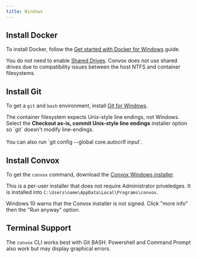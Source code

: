 ```yaml
---
title: Windows
---
```


## Install Docker

To install Docker, follow the [Get started with Docker for Windows](https://docs.docker.com/docker-for-windows/) guide.

<div class="alert alert-warning">
You do not need to enable <a href="https://docs.docker.com/docker-for-windows/#/shared-drives">Shared Drives</a>. Convox does not use shared drives due to compatibility issues between the host NTFS and container filesystems.
</div>

## Install Git

To get a `git` and `bash` environment, install <a href="https://git-for-windows.github.io/">Git for Windows</a>.

<div class="alert alert-warning">
The container filesystem expects Unix-style line endings, not Windows. Select the <b>Checkout as-is, commit Unix-style line endings</b> installer option so `git` doesn't modify line-endings.
<br /><br />
You can also run `git config --global core.autocrlf input`.
</div>

## Install Convox

To get the `convox` command, download the [Convox Windows installer](https://dl.equinox.io/convox/convox/stable).

This is a per-user installer that does not require Administrator priveledges. It is installed into `C:\Users\name\AppData\Local\Programs\convox`.

<div class="alert alert-warning">
Windows 10 warns that the Convox installer is not signed. Click "more info" then the "Run anyway" option.
</div>

## Terminal Support

The `convox` CLI works best with Git BASH. Powershell and Command Prompt also work but may display graphical errors.
